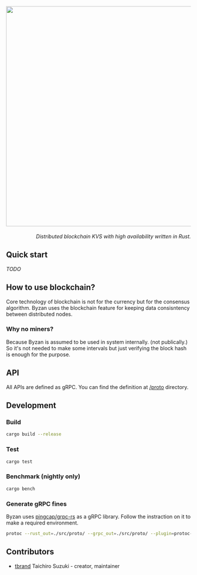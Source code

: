 <h1 align="right">
  <img src="https://user-images.githubusercontent.com/3483230/45586645-ee774800-b935-11e8-971e-3a72e71db9ba.jpg" width="600px" />
</h1>

<p align="right">
  <i>Distributed blockchain KVS with high availability written in Rust.</i>
</p>

## Quick start

<i>TODO</i>

## How to use blockchain?

Core technology of blockchain is not for the currency but for the consensus algorithm.
Byzan uses the blockchain feature for keeping data consisntency between distributed nodes.

### Why no miners?

Because Byzan is assumed to be used in system internally. (not publically.)
So it's not needed to make some intervals but just verifying the block hash is enough for the purpose.

## API

All APIs are defined as gRPC. You can find the definition at [/proto](https://github.com/tbrand/byzan/tree/master/proto) directory.

## Development

### Build
```bash
cargo build --release
```

### Test
```bash
cargo test
```

### Benchmark (nightly only)
```bash
cargo bench
```

### Generate gRPC fines

Byzan uses [pingcap/grpc-rs](https://github.com/pingcap/grpc-rs) as a gRPC library.
Follow the instraction on it to make a required environment.

```bash
protoc --rust_out=./src/proto/ --grpc_out=./src/proto/ --plugin=protoc-gen-grpc=`which grpc_rust_plugin` proto/byzan.proto
```

## Contributors
- [tbrand](https://github.com/tbrand) Taichiro Suzuki - creator, maintainer
